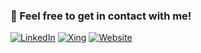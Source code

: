 ### 📌 Feel free to get in contact with me!

<!--
**Rabattkarte/rabattkarte** is a ✨ _special_ ✨ repository because its `README.md` (this file) appears on your GitHub profile.

Here are some ideas to get you started:

- 🔭 I’m currently working on ...
- 🌱 I’m currently learning ...
- 👯 I’m looking to collaborate on ...
- 🤔 I’m looking for help with ...
- 💬 Ask me about ...
- 📫 How to reach me: ...
- 😄 Pronouns: ...
- ⚡ Fun fact: ...
-->

[<img alt="LinkedIn" src="https://img.shields.io/badge/LinkedIn-0a66c2?style=for-the-badge&logo=linkedin&logoColor=white" />](https://www.linkedin.com/in/nfahldieck/) [<img alt="Xing" src="https://img.shields.io/badge/Xing-007575?style=for-the-badge&logo=xing&logoColor=white" />](https://www.xing.com/profile/Nils_Fahldieck) [<img alt="Website" src="https://img.shields.io/badge/website-0076d6?style=for-the-badge&logo=internet-explorer&logoColor=white" />](https://nils.fahldieck.de)
